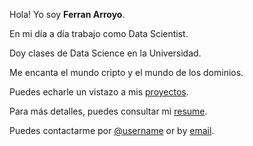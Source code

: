 ---
---

Hola! Yo soy **Ferran Arroyo**.

En mi día a día trabajo como Data Scientist.

Doy clases de Data Science en la Universidad.

Me encanta el mundo cripto y el mundo de los dominios.

Puedes echarle un vistazo a mis [proyectos].

Para más detalles, puedes consultar mi [resume].

Puedes contactarme por [@username] or by [email].



[proyectos]: /proyectos
[resume]: https://demo.nurlan.co/hugo-vitae/
[@username]: https://es.linkedin.com/in/actuariodatascientist
[email]: mailto:hola@ferran.co
